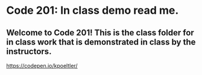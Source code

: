 # Code 201: In class demo read me.

## Welcome to Code 201! This is the class folder for in class work that is demonstrated in class by the instructors.


https://codepen.io/kpoeltler/
